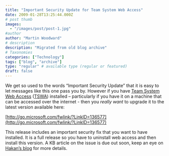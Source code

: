 ```yaml
---
title: "Important Security Update for Team System Web Access"
date: 2009-01-28T13:25:44.000Z
# post thumb
images:
  - "/images/post/post-1.jpg"
#author
author: "Martin Woodward"
# description
description: "Migrated from old blog archive"
# Taxonomies
categories: ["Technology"]
tags: ["blog", "archive"]
type: "regular" # available type (regular or featured)
draft: false
---
```


We get so used to the words “Important Security Update” that it is easy to let messages like this one pass you by. However if you have [Team System Web Access](http://go.microsoft.com/fwlink/?LinkID=136577) ([TSWA](http://go.microsoft.com/fwlink/?LinkID=136577)) installed – particularly if you have it on a machine that can be accessed over the internet - then you *really want* to upgrade it to the latest version available here:     

[http://go.microsoft.com/fwlink/?LinkID=136577](http://go.microsoft.com/fwlink/?LinkID=136577)   

This release includes an important security fix that you want to have installed.  It is a full release so you have to uninstall web access and then install this version.  A KB article on the issue is due out soon, keep an eye on [Hakan’s blog](http://blogs.msdn.com/hakane/) for more details.